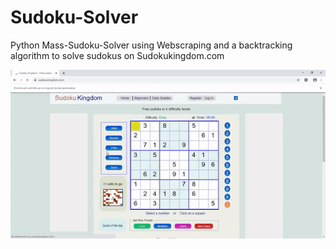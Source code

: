 # Sudoku-Solver

Python Mass-Sudoku-Solver using Webscraping and a backtracking algorithm to solve sudokus on Sudokukingdom.com

<p align="center">
  <img src="https://github.com/Mehdi2402/images/blob/main/sudoku_gif.gif?raw=true" />
</p>

